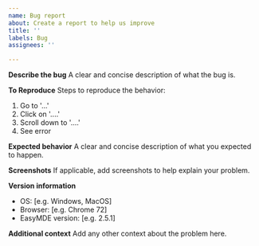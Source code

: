 ```yaml
---
name: Bug report
about: Create a report to help us improve
title: ''
labels: Bug
assignees: ''

---
```


**Describe the bug**
A clear and concise description of what the bug is.

**To Reproduce**
Steps to reproduce the behavior:
1. Go to '...'
2. Click on '....'
3. Scroll down to '....'
4. See error

**Expected behavior**
A clear and concise description of what you expected to happen.

**Screenshots**
If applicable, add screenshots to help explain your problem.

**Version information**
- OS: [e.g. Windows, MacOS]
- Browser: [e.g. Chrome 72]
- EasyMDE version: [e.g. 2.5.1]

**Additional context**
Add any other context about the problem here.
